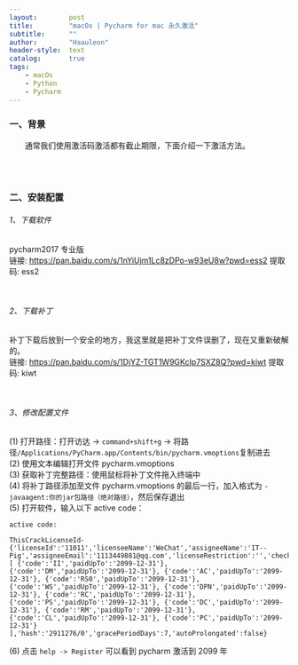 ```yaml
---
layout:        post
title:         "macOs | Pycharm for mac 永久激活"
subtitle:      ""
author:        "Haauleon"
header-style:  text
catalog:       true
tags:
    - macOs
    - Python
    - Pycharm
---
```


### 一、背景
&emsp;&emsp;通常我们使用激活码激活都有截止期限，下面介绍一下激活方法。

<br><br>

### 二、安装配置
###### 1、下载软件
pycharm2017 专业版   
链接: https://pan.baidu.com/s/1nYiUjm1Lc8zDPo-w93eU8w?pwd=ess2 提取码: ess2 

<br>

###### 2、下载补丁
补丁下载后放到一个安全的地方，我这里就是把补丁文件误删了，现在又重新破解的。           
链接: https://pan.baidu.com/s/1DjYZ-TGT1W9GKcIp7SXZ8Q?pwd=kiwt 提取码: kiwt 

<br>

###### 3、修改配置文件
(1) 打开路径：打开访达 -> `command+shift+g` -> 将路径`/Applications/PyCharm.app/Contents/bin/pycharm.vmoptions`复制进去          
(2) 使用文本编辑打开文件 pycharm.vmoptions      
(3) 获取补丁完整路径：使用鼠标将补丁文件拖入终端中      
(4) 将补丁路径添加至文件 pycharm.vmoptions 的最后一行，加入格式为 `-javaagent:你的jar包路径（绝对路径）`，然后保存退出            
(5) 打开软件，输入以下 active code：
```
active code:

ThisCrackLicenseId-{'licenseId':'11011','licenseeName':'WeChat','assigneeName':'IT--Pig','assigneeEmail':'1113449881@qq.com','licenseRestriction':'','checkConcurrentUse':false,'products':[ {'code':'II','paidUpTo':'2099-12-31'}, {'code':'DM','paidUpTo':'2099-12-31'}, {'code':'AC','paidUpTo':'2099-12-31'}, {'code':'RS0','paidUpTo':'2099-12-31'}, {'code':'WS','paidUpTo':'2099-12-31'}, {'code':'DPN','paidUpTo':'2099-12-31'}, {'code':'RC','paidUpTo':'2099-12-31'}, {'code':'PS','paidUpTo':'2099-12-31'}, {'code':'DC','paidUpTo':'2099-12-31'}, {'code':'RM','paidUpTo':'2099-12-31'}, {'code':'CL','paidUpTo':'2099-12-31'}, {'code':'PC','paidUpTo':'2099-12-31'} ],'hash':'2911276/0','gracePeriodDays':7,'autoProlongated':false}
```

(6) 点击 `help -> Register` 可以看到 pycharm 激活到 2099 年